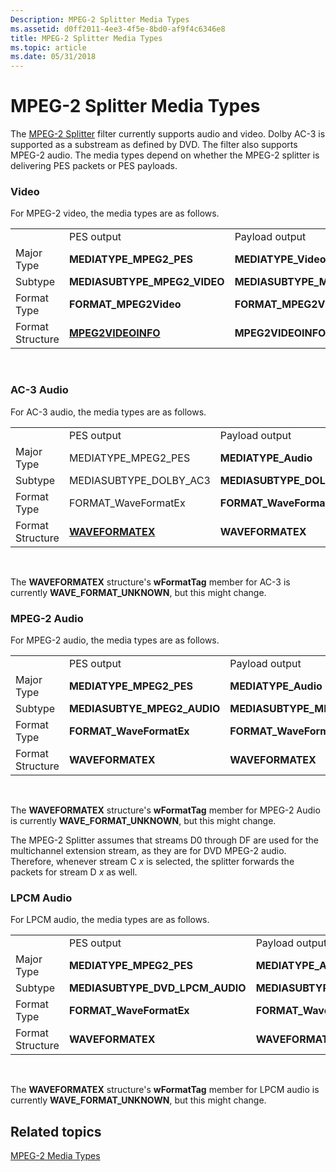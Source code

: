 ```yaml
---
Description: MPEG-2 Splitter Media Types
ms.assetid: d0ff2011-4ee3-4f5e-8bd0-af9f4c6346e8
title: MPEG-2 Splitter Media Types
ms.topic: article
ms.date: 05/31/2018
---
```


# MPEG-2 Splitter Media Types

The [MPEG-2 Splitter](mpeg-2-splitter.md) filter currently supports audio and video. Dolby AC-3 is supported as a substream as defined by DVD. The filter also supports MPEG-2 audio. The media types depend on whether the MPEG-2 splitter is delivering PES packets or PES payloads.

### Video

For MPEG-2 video, the media types are as follows.



|                  |                                          |                                |
|------------------|------------------------------------------|--------------------------------|
|                  | PES output                               | Payload output                 |
| Major Type       | **MEDIATYPE\_MPEG2\_PES**                | **MEDIATYPE\_Video**           |
| Subtype          | **MEDIASUBTYPE\_MPEG2\_VIDEO**           | **MEDIASUBTYPE\_MPEG2\_VIDEO** |
| Format Type      | **FORMAT\_MPEG2Video**                   | **FORMAT\_MPEG2Video**         |
| Format Structure | [**MPEG2VIDEOINFO**](/windows/desktop/api/Dvdmedia/ns-dvdmedia-tagmpeg2videoinfo) | **MPEG2VIDEOINFO**             |



 

### AC-3 Audio

For AC-3 audio, the media types are as follows.



|                  |                                      |                              |
|------------------|--------------------------------------|------------------------------|
|                  | PES output                           | Payload output               |
| Major Type       | MEDIATYPE\_MPEG2\_PES                | **MEDIATYPE\_Audio**         |
| Subtype          | MEDIASUBTYPE\_DOLBY\_AC3             | **MEDIASUBTYPE\_DOLBY\_AC3** |
| Format Type      | FORMAT\_WaveFormatEx                 | **FORMAT\_WaveFormatEx**     |
| Format Structure | [**WAVEFORMATEX**](https://msdn.microsoft.com/en-us/library/Dd390970(v=VS.85).aspx) | **WAVEFORMATEX**             |



 

The **WAVEFORMATEX** structure's **wFormatTag** member for AC-3 is currently **WAVE\_FORMAT\_UNKNOWN**, but this might change.

### MPEG-2 Audio

For MPEG-2 audio, the media types are as follows.



|                  |                               |                                |
|------------------|-------------------------------|--------------------------------|
|                  | PES output                    | Payload output                 |
| Major Type       | **MEDIATYPE\_MPEG2\_PES**     | **MEDIATYPE\_Audio**           |
| Subtype          | **MEDIASUBTYE\_MPEG2\_AUDIO** | **MEDIASUBTYPE\_MPEG2\_AUDIO** |
| Format Type      | **FORMAT\_WaveFormatEx**      | **FORMAT\_WaveFormatEx**       |
| Format Structure | **WAVEFORMATEX**              | **WAVEFORMATEX**               |



 

The **WAVEFORMATEX** structure's **wFormatTag** member for MPEG-2 Audio is currently **WAVE\_FORMAT\_UNKNOWN**, but this might change.

The MPEG-2 Splitter assumes that streams D0 through DF are used for the multichannel extension stream, as they are for DVD MPEG-2 audio. Therefore, whenever stream C *x* is selected, the splitter forwards the packets for stream D *x* as well.

### LPCM Audio

For LPCM audio, the media types are as follows.



|                  |                                    |                                    |
|------------------|------------------------------------|------------------------------------|
|                  | PES output                         | Payload output                     |
| Major Type       | **MEDIATYPE\_MPEG2\_PES**          | **MEDIATYPE\_Audio**               |
| Subtype          | **MEDIASUBTYPE\_DVD\_LPCM\_AUDIO** | **MEDIASUBTYPE\_DVD\_LPCM\_AUDIO** |
| Format Type      | **FORMAT\_WaveFormatEx**           | **FORMAT\_WaveFormatEx**           |
| Format Structure | **WAVEFORMATEX**                   | **WAVEFORMATEX**                   |



 

The **WAVEFORMATEX** structure's **wFormatTag** member for LPCM audio is currently **WAVE\_FORMAT\_UNKNOWN**, but this might change.

## Related topics

<dl> <dt>

[MPEG-2 Media Types](mpeg-2-media-types.md)
</dt> </dl>

 

 



